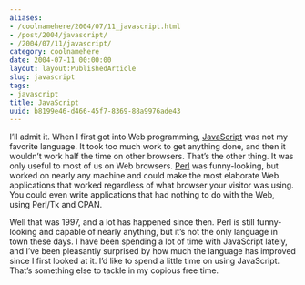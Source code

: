 ```yaml
---
aliases:
- /coolnamehere/2004/07/11_javascript.html
- /post/2004/javascript/
- /2004/07/11/javascript/
category: coolnamehere
date: 2004-07-11 00:00:00
layout: layout:PublishedArticle
slug: javascript
tags:
- javascript
title: JavaScript
uuid: b8199e46-d466-45f7-8369-88a9976ade43
---
```


I’ll admit it. When I first got into Web programming,
[JavaScript](http://en.wikipedia.org/wiki/JavaScript) was not my
favorite language. It took too much work to get anything done, and then
it wouldn’t work half the time on other browsers. That’s the other
thing. It was only useful to most of us on Web browsers.
[Perl](/tags/perl/) was funny-looking, but worked on nearly any machine
and could make the most elaborate Web applications that worked
regardless of what browser your visitor was using. You could even write
applications that had nothing to do with the Web, using Perl/Tk and
CPAN.

Well that was 1997, and a lot has happened since then. Perl is still
funny-looking and capable of nearly anything, but it’s not the only
language in town these days. I have been spending a lot of time with
JavaScript lately, and I’ve been pleasantly surprised by how much the
language has improved since I first looked at it. I’d like to spend a
little time on using JavaScript. That’s something else to tackle in my
copious free time.